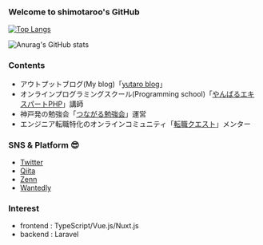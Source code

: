 ### Welcome to shimotaroo's GitHub
[![Top Langs](https://github-readme-stats.vercel.app/api/top-langs/?username=shimotaroo&layout=)](https://github.com/anuraghazra/github-readme-stats)

![Anurag's GitHub stats](https://github-readme-stats.vercel.app/api?username=shimotaroo&show_icons=true&theme=merko)

### Contents

- アウトプットブログ(My blog)「[yutaro blog](https://yutaro-blog.net/)」
- オンラインプログラミングスクール(Programming school)「[やんばるエキスパートPHP](https://utina.yoshitokamizato.com/entry/2020/04/18/203153)」講師
- 神戸発の勉強会「[つながる勉強会](https://tsunagaru-kobe.connpass.com/)」運営
- エンジニア転職特化のオンラインコミュニティ「[転職クエスト](https://tenshoku-quest.net/tenkue/?id=1006)」メンター

### SNS & Platform 😎

- [Twitter](https://twitter.com/shimotaroo)
- [Qiita](https://qiita.com/shimotaroo)
- [Zenn](https://zenn.dev/shimotaroo)
- [Wantedly](https://www.wantedly.com/id/shimotaroo)

### Interest

- frontend : TypeScript/Vue.js/Nuxt.js
- backend : Laravel

<!--
**shimotaroo/shimotaroo** is a ✨ _special_ ✨ repository because its `README.md` (this file) appears on your GitHub profile.

Here are some ideas to get you started:

- 🔭 I’m currently working on ...
- 🌱 I’m currently learning ...
- 👯 I’m looking to collaborate on ...
- 🤔 I’m looking for help with ...
- 💬 Ask me about ...
- 📫 How to reach me: ...
- 😄 Pronouns: ...
- ⚡ Fun fact: ...
-->
